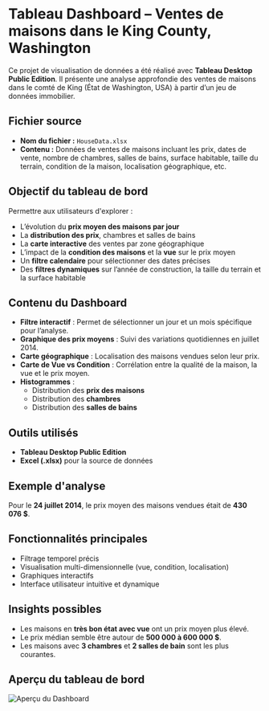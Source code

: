 #  Tableau Dashboard – Ventes de maisons dans le King County, Washington

Ce projet de visualisation de données a été réalisé avec **Tableau Desktop Public Edition**. Il présente une analyse approfondie des ventes de maisons dans le comté de King (État de Washington, USA) à partir d’un jeu de données immobilier.

##  Fichier source

- **Nom du fichier :** `HouseData.xlsx`
- **Contenu :** Données de ventes de maisons incluant les prix, dates de vente, nombre de chambres, salles de bains, surface habitable, taille du terrain, condition de la maison, localisation géographique, etc.

##  Objectif du tableau de bord

Permettre aux utilisateurs d'explorer :
- L’évolution du **prix moyen des maisons par jour**
- La **distribution des prix**, chambres et salles de bains
- La **carte interactive** des ventes par zone géographique
- L’impact de la **condition des maisons** et la **vue** sur le prix moyen
- Un **filtre calendaire** pour sélectionner des dates précises
- Des **filtres dynamiques** sur l’année de construction, la taille du terrain et la surface habitable

##  Contenu du Dashboard

- **Filtre interactif** : Permet de sélectionner un jour et un mois spécifique pour l’analyse.
- **Graphique des prix moyens** : Suivi des variations quotidiennes en juillet 2014.
- **Carte géographique** : Localisation des maisons vendues selon leur prix.
- **Carte de Vue vs Condition** : Corrélation entre la qualité de la maison, la vue et le prix moyen.
- **Histogrammes** :
  - Distribution des **prix des maisons**
  - Distribution des **chambres**
  - Distribution des **salles de bains**

##  Outils utilisés

- **Tableau Desktop Public Edition**
- **Excel (.xlsx)** pour la source de données

##  Exemple d'analyse

Pour le **24 juillet 2014**, le prix moyen des maisons vendues était de **430 076 $**.

##  Fonctionnalités principales

- Filtrage temporel précis
- Visualisation multi-dimensionnelle (vue, condition, localisation)
- Graphiques interactifs
- Interface utilisateur intuitive et dynamique

##  Insights possibles

- Les maisons en **très bon état avec vue** ont un prix moyen plus élevé.
- Le prix médian semble être autour de **500 000 à 600 000 $**.
- Les maisons avec **3 chambres** et **2 salles de bain** sont les plus courantes.

##  Aperçu du tableau de bord

![Aperçu du Dashboard](Capture%20d'écran%202025-05-24%20003717.png)


